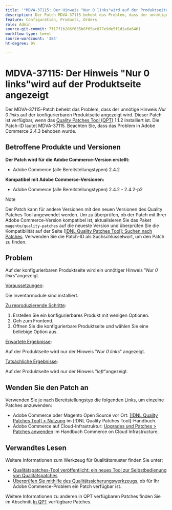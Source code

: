 ```yaml
---
title: '"MDVA-37115: Der Hinweis "Nur 0 links"wird auf der Produktseite angezeigt."'
description: Der Patch MDVA-37115 behebt das Problem, dass der unnötige Hinweis *Nur 0 links* auf der konfigurierbaren Produktseite angezeigt wird. Dieser Patch ist verfügbar, wenn das [Quality Patches Tool (QPT)](https://experienceleague.adobe.com/en/docs/commerce-knowledge-base/kb/announcements/commerce-announcements/magento-quality-patches-released-new-tool-to-self-serve-quality-patches) 1.1.2 installiert ist. Die Patch-ID lautet MDVA-37115. Beachten Sie, dass das Problem in Adobe Commerce 2.4.3 behoben wurde.
feature: Configuration, Products, Orders
role: Admin
source-git-commit: 7f17f1b286f635b8f65ac877e9de5f1d1a6a6461
workflow-type: tm+mt
source-wordcount: '384'
ht-degree: 0%

---
```


# MDVA-37115: Der Hinweis &quot;Nur 0 links&quot;wird auf der Produktseite angezeigt

Der MDVA-37115-Patch behebt das Problem, dass der unnötige Hinweis *Nur 0 links* auf der konfigurierbaren Produktseite angezeigt wird. Dieser Patch ist verfügbar, wenn das [Quality Patches Tool (QPT)](https://experienceleague.adobe.com/en/docs/commerce-knowledge-base/kb/announcements/commerce-announcements/magento-quality-patches-released-new-tool-to-self-serve-quality-patches) 1.1.2 installiert ist. Die Patch-ID lautet MDVA-37115. Beachten Sie, dass das Problem in Adobe Commerce 2.4.3 behoben wurde.

## Betroffene Produkte und Versionen

**Der Patch wird für die Adobe Commerce-Version erstellt:**

* Adobe Commerce (alle Bereitstellungstypen) 2.4.2

**Kompatibel mit Adobe Commerce-Versionen:**

* Adobe Commerce (alle Bereitstellungstypen) 2.4.2 - 2.4.2-p2

>[!NOTE]
>
>Der Patch kann für andere Versionen mit den neuen Versionen des Quality Patches Tool angewendet werden. Um zu überprüfen, ob der Patch mit Ihrer Adobe Commerce-Version kompatibel ist, aktualisieren Sie das Paket `magento/quality-patches` auf die neueste Version und überprüfen Sie die Kompatibilität auf der Seite [[!DNL Quality Patches Tool]: Suchen nach Patches](https://experienceleague.adobe.com/en/docs/commerce-knowledge-base/kb/announcements/commerce-announcements/magento-quality-patches-released-new-tool-to-self-serve-quality-patches). Verwenden Sie die Patch-ID als Suchschlüsselwort, um den Patch zu finden.

## Problem

Auf der konfigurierbaren Produktseite wird ein unnötiger Hinweis &quot;*Nur 0 links*&quot;angezeigt.

<u>Voraussetzungen</u>:

Die Inventarmodule sind installiert.

<u>Zu reproduzierende Schritte</u>:

1. Erstellen Sie ein konfigurierbares Produkt mit wenigen Optionen.
1. Geh zum Frontend.
1. Öffnen Sie die konfigurierbare Produktseite und wählen Sie eine beliebige Option aus.

<u>Erwartete Ergebnisse</u>:

Auf der Produktseite wird nur der Hinweis &quot;*Nur 0 links*&quot; angezeigt.

<u>Tatsächliche Ergebnisse</u>:

Auf der Produktseite wird nur der Hinweis &quot;*left*&quot;angezeigt.

## Wenden Sie den Patch an

Verwenden Sie je nach Bereitstellungstyp die folgenden Links, um einzelne Patches anzuwenden:

* Adobe Commerce oder Magento Open Source vor Ort: [[!DNL Quality Patches Tool] > Nutzung](/help/tools/quality-patches-tool/usage.md) im [!DNL Quality Patches Tool]-Handbuch.
* Adobe Commerce auf Cloud-Infrastruktur: [Upgrades und Patches > Patches anwenden](https://experienceleague.adobe.com/docs/commerce-cloud-service/user-guide/develop/upgrade/apply-patches.html) im Handbuch Commerce on Cloud Infrastructure.

## Verwandtes Lesen

Weitere Informationen zum Werkzeug für Qualitätsmuster finden Sie unter:

* [Qualitätspatches-Tool veröffentlicht: ein neues Tool zur Selbstbedienung von Qualitätspatches](https://experienceleague.adobe.com/en/docs/commerce-knowledge-base/kb/announcements/commerce-announcements/magento-quality-patches-released-new-tool-to-self-serve-quality-patches).
* [Überprüfen Sie mithilfe des Qualitätssicherungswerkzeugs](/help/tools/quality-patches-tool/patches-available-in-qpt/check-patch-for-magento-issue-with-magento-quality-patches.md), ob für Ihr Adobe Commerce-Problem ein Patch verfügbar ist.

Weitere Informationen zu anderen in QPT verfügbaren Patches finden Sie im Abschnitt [In QPT](https://support.magento.com/hc/en-us/sections/360010506631-Patches-available-in-MQP-tool-) verfügbare Patches.
